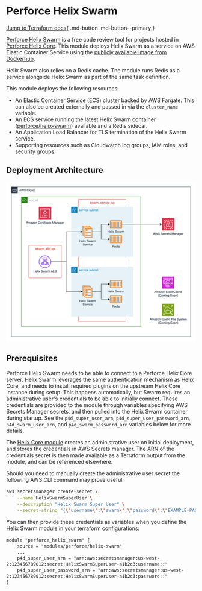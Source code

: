 # Perforce Helix Swarm

[Jump to Terraform docs](./terraform-docs.md){ .md-button .md-button--primary }

[Perforce Helix Swarm](https://www.perforce.com/products/helix-swarm) is a free code review tool for projects hosted in [Perforce Helix Core](https://www.perforce.com/products/helix-core). This module deploys Helix Swarm as a service on AWS Elastic Container Service using the [publicly available image from Dockerhub](https://hub.docker.com/r/perforce/helix-swarm).

Helix Swarm also relies on a Redis cache. The module runs Redis as a service alongside Helix Swarm as part of the same task definition.

This module deploys the following resources:

- An Elastic Container Service (ECS) cluster backed by AWS Fargate. This can also be created externally and passed in via the `cluster_name` variable.
- An ECS service running the latest Helix Swarm container ([perforce/helix-swarm](https://hub.docker.com/r/perforce/helix-swarm)) available and a Redis sidecar.
- An Application Load Balancer for TLS termination of the Helix Swarm service.
- Supporting resources such as Cloudwatch log groups, IAM roles, and security groups.

## Deployment Architecture
![HelixSwarm Module Architecture](../../../media/images/helix-swarm-architecture.png)

## Prerequisites

Perforce Helix Swarm needs to be able to connect to a Perforce Helix Core server. Helix Swarm leverages the same authentication mechanism as Helix Core, and needs to install required plugins on the upstream Helix Core instance during setup. This happens automatically, but Swarm requires an administrative user's credentials to be able to initially connect. These credentials are provided to the module through variables specifying AWS Secrets Manager secrets, and then pulled into the Helix Swarm container during startup. See the `p4d_super_user_arn`, `p4d_super_user_password_arn`, `p4d_swarm_user_arn`, and `p4d_swarm_password_arn` variables below for more details.

The [Helix Core module](/docs/modules/perforce/helix-core/helix-core.md) creates an administrative user on initial deployment, and stores the credentials in AWS Secrets manager. The ARN of the credentials secret is then made available as a Terraform output from the module, and can be referenced elsewhere.

Should you need to manually create the administrative user secret the following AWS CLI command may prove useful:

```bash
aws secretsmanager create-secret \
    --name HelixSwarmSuperUser \
    --description "Helix Swarm Super User" \
    --secret-string "{\"username\":\"swarm\",\"password\":\"EXAMPLE-PASSWORD\"}"
```

You can then provide these credentials as variables when you define the Helix Swarm module in your terraform configurations:

```hcl
module "perforce_helix_swarm" {
    source = "modules/perforce/helix-swarm"
    ...
    p4d_super_user_arn = "arn:aws:secretsmanager:us-west-2:123456789012:secret:HelixSwarmSuperUser-a1b2c3:username::"
    p4d_super_user_password_arn = "arn:aws:secretsmanager:us-west-2:123456789012:secret:HelixSwarmSuperUser-a1b2c3:password::"
}
```
